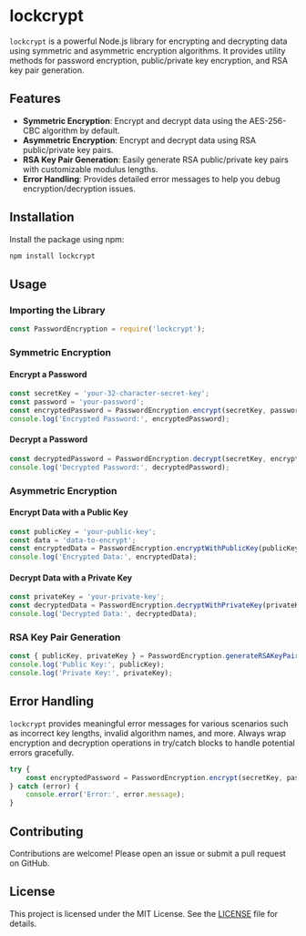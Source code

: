 # lockcrypt

`lockcrypt` is a powerful Node.js library for encrypting and decrypting data using symmetric and asymmetric encryption algorithms. It provides utility methods for password encryption, public/private key encryption, and RSA key pair generation.

## Features

- **Symmetric Encryption**: Encrypt and decrypt data using the AES-256-CBC algorithm by default.
- **Asymmetric Encryption**: Encrypt and decrypt data using RSA public/private key pairs.
- **RSA Key Pair Generation**: Easily generate RSA public/private key pairs with customizable modulus lengths.
- **Error Handling**: Provides detailed error messages to help you debug encryption/decryption issues.

## Installation

Install the package using npm:

```bash
npm install lockcrypt
```

## Usage

### Importing the Library

```javascript
const PasswordEncryption = require('lockcrypt');
```

### Symmetric Encryption

#### Encrypt a Password

```javascript
const secretKey = 'your-32-character-secret-key';
const password = 'your-password';
const encryptedPassword = PasswordEncryption.encrypt(secretKey, password);
console.log('Encrypted Password:', encryptedPassword);
```

#### Decrypt a Password

```javascript
const decryptedPassword = PasswordEncryption.decrypt(secretKey, encryptedPassword);
console.log('Decrypted Password:', decryptedPassword);
```

### Asymmetric Encryption

#### Encrypt Data with a Public Key

```javascript
const publicKey = 'your-public-key';
const data = 'data-to-encrypt';
const encryptedData = PasswordEncryption.encryptWithPublicKey(publicKey, data);
console.log('Encrypted Data:', encryptedData);
```

#### Decrypt Data with a Private Key

```javascript
const privateKey = 'your-private-key';
const decryptedData = PasswordEncryption.decryptWithPrivateKey(privateKey, encryptedData);
console.log('Decrypted Data:', decryptedData);
```

### RSA Key Pair Generation

```javascript
const { publicKey, privateKey } = PasswordEncryption.generateRSAKeyPair();
console.log('Public Key:', publicKey);
console.log('Private Key:', privateKey);
```

## Error Handling

`lockcrypt` provides meaningful error messages for various scenarios such as incorrect key lengths, invalid algorithm names, and more. Always wrap encryption and decryption operations in try/catch blocks to handle potential errors gracefully.

```javascript
try {
    const encryptedPassword = PasswordEncryption.encrypt(secretKey, password);
} catch (error) {
    console.error('Error:', error.message);
}
```

## Contributing

Contributions are welcome! Please open an issue or submit a pull request on GitHub.

## License

This project is licensed under the MIT License. See the [LICENSE](./LICENSE) file for details.

